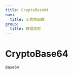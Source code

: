 ```yaml
---
title: CryptoBase64
nav:
  title: 无状态函数
group:
  title: 数据加密
---
```


# CryptoBase64

<code src="./CryptoBase64.tsx">Base64</code>
